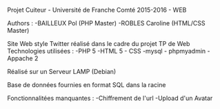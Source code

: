 Projet Cuiteur - Université de Franche Comté 2015-2016 - WEB

Authors :
	-BAILLEUX Pol (PHP Master) 
	-ROBLES Caroline (HTML/CSS Master)

Site Web style Twitter réalisé dans le cadre du projet TP de Web
Technologies utilisées :
	-PHP 5
	-HTML 5 - CSS
	-mysql - phpmyadmin 
	-Appache 2

Réalisé sur un Serveur LAMP (Debian)

Base de données fournies en format SQL dans la racine


Fonctionnalitées manquantes :
	-Chiffrement de l'url
	-Upload d'un Avatar
